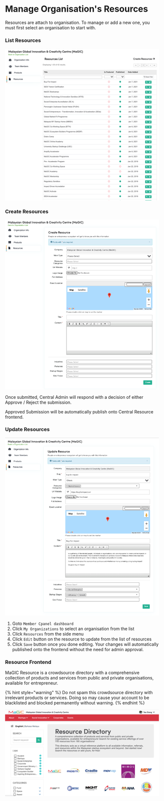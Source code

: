 # Manage Organisation's Resources

Resources are attach to organisation. To manage or add a new one, you must first select an organisation to start with.

### List Resources

![](../../.gitbook/assets/screenshot-2021-02-22-at-12.01.50-pm.png)

### Create Resources

![](../../.gitbook/assets/screenshot-2021-02-22-at-12.02.09-pm.png)

Once submitted, Central Admin will respond with a decision of either Approve / Reject the submission.

Approved Submission will be automatically publish onto Central Resource frontend.  


### Update Resources

![](../../.gitbook/assets/screenshot-2021-02-22-at-12.17.02-pm.png)

1. Goto `Member Cpanel dashboard`
2. Click `My Organizations` to select an organisation from the list
3. Click `Resources` from the side menu
4. Click `Edit` button on the resource to update from the list of resources
5. Click `Save` button once you done editing. Your changes will automatically published onto the frontend without the need for admin approval.

### Resource Frontend

MaGIC Resource is a crowdsource directory with a comprehensive collection of products and services from public and private organisations, available for entrepreneur. 

{% hint style="warning" %}
Do not spam this crowdsource directory with irrelevant products or services. Doing so may cause your account to be blacklisted and blocked permanently without warning. 
{% endhint %}

![](../../.gitbook/assets/screenshot-2021-02-22-at-12.11.27-pm.png)

